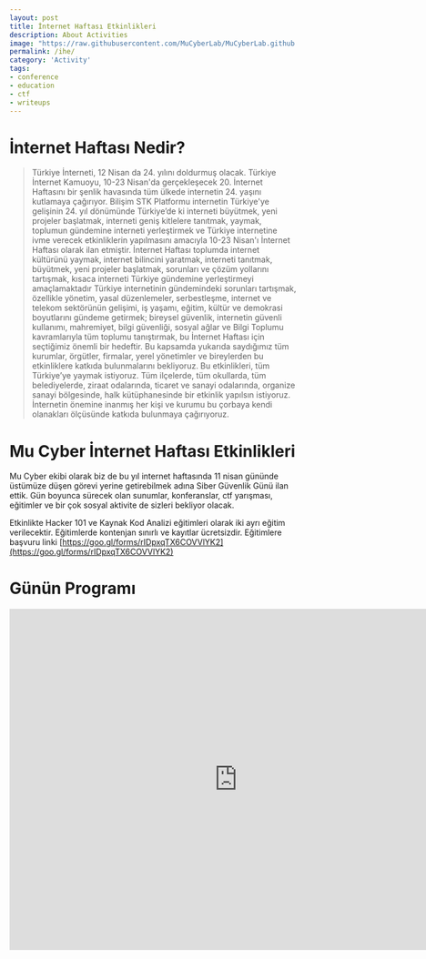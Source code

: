 ```yaml
---
layout: post
title: İnternet Haftası Etkinlikleri
description: About Activities
image: "https://raw.githubusercontent.com/MuCyberLab/MuCyberLab.github.io/master/assets/img/images/MuCyberIHE.jpg"
permalink: /ihe/
category: 'Activity'
tags:
- conference
- education
- ctf
- writeups
---
```


# İnternet Haftası Nedir?

<blockquote>Türkiye İnterneti, 12 Nisan da 24. yılını doldurmuş olacak. Türkiye İnternet
Kamuoyu, 10-23 Nisan'da gerçekleşecek 20. İnternet Haftasını bir şenlik havasında
tüm ülkede internetin 24. yaşını kutlamaya çağırıyor. Bilişim STK Platformu
internetin Türkiye'ye gelişinin 24. yıl dönümünde Türkiye’de ki interneti büyütmek,
yeni projeler başlatmak, interneti geniş kitlelere tanıtmak, yaymak, toplumun
gündemine interneti yerleştirmek ve Türkiye internetine ivme verecek etkinliklerin
yapılmasını amacıyla 10-23 Nisan'ı İnternet Haftası olarak ilan etmiştir.
İnternet Haftası toplumda internet kültürünü yaymak, internet bilincini yaratmak,
interneti tanıtmak, büyütmek, yeni projeler başlatmak, sorunları ve çözüm yollarını
tartışmak, kısaca interneti Türkiye gündemine yerleştirmeyi amaçlamaktadır
Türkiye internetinin gündemindeki sorunları tartışmak, özellikle yönetim, yasal
düzenlemeler, serbestleşme, internet ve telekom sektörünün gelişimi, iş yaşamı,
eğitim, kültür ve demokrasi boyutlarını gündeme getirmek; bireysel güvenlik,
internetin güvenli kullanımı, mahremiyet, bilgi güvenliği, sosyal ağlar ve Bilgi
Toplumu kavramlarıyla tüm toplumu tanıştırmak, bu İnternet Haftası için
seçtiğimiz önemli bir hedeftir. Bu kapsamda yukarıda saydığımız tüm kurumlar,
örgütler, firmalar, yerel yönetimler ve bireylerden bu etkinliklere katkıda
bulunmalarını bekliyoruz. Bu etkinlikleri, tüm Türkiye’ye yaymak istiyoruz. Tüm
ilçelerde, tüm okullarda, tüm belediyelerde, ziraat odalarında, ticaret ve sanayi
odalarında, organize sanayi bölgesinde, halk kütüphanesinde bir etkinlik yapılsın
istiyoruz. İnternetin önemine inanmış her kişi ve kurumu bu çorbaya kendi
olanakları ölçüsünde katkıda bulunmaya çağırıyoruz.</blockquote>

# Mu Cyber İnternet Haftası Etkinlikleri

Mu Cyber ekibi olarak biz de bu yıl internet haftasında 11 nisan gününde üstümüze düşen görevi yerine getirebilmek adına Siber Güvenlik Günü ilan ettik. Gün boyunca sürecek olan sunumlar, konferanslar, ctf yarışması, eğitimler ve bir çok sosyal aktivite de sizleri bekliyor olacak. 

Etkinlikte Hacker 101 ve Kaynak Kod Analizi eğitimleri olarak iki ayrı eğitim verilecektir.
Eğitimlerde kontenjan sınırlı ve kayıtlar ücretsizdir.
Eğitimlere başvuru linki [https://goo.gl/forms/rIDpxqTX6COVVlYK2](https://goo.gl/forms/rIDpxqTX6COVVlYK2)

# Günün Programı

<iframe src="https://calendar.google.com/calendar/b/2/embed?title=Mu-Cyber%20%C4%B0nternet%20Haftas%C4%B1%20Etkinlikleri&amp;showTitle=0&amp;showNav=0&amp;showDate=0&amp;showPrint=0&amp;showTabs=0&amp;showCalendars=0&amp;showTz=0&amp;mode=DAY&amp;dates=20180411/20180411&amp;height=600&amp;wkst=1&amp;hl=tr&amp;bgcolor=%23ffffff&amp;src=mucyberlab%40gmail.com&amp;color=%23141414&amp;ctz=Europe%2FIstanbul" style="border-width:0" width="800" height="600" frameborder="0" scrolling="no"></iframe>

